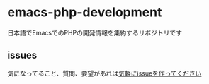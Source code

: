 # emacs-php-development

日本語でEmacsでのPHPの開発情報を集約するリポジトリです

## issues

気になってること、質問、要望があれば[気軽にissueを作ってください](https://github.com/zonuexe/emacs-php-development/issues/new)
